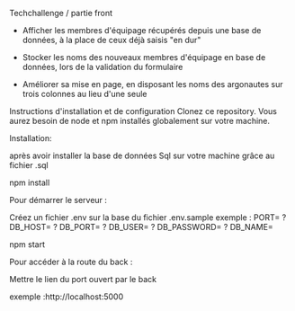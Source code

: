 Techchallenge / partie front

- Afficher les membres d'équipage récupérés depuis une base de données, à la place de ceux déjà saisis "en dur"

- Stocker les noms des nouveaux membres d'équipage en base de données, lors de la validation du formulaire

- Améliorer sa mise en page, en disposant les noms des argonautes sur trois colonnes au lieu d'une seule

Instructions d'installation et de configuration
Clonez ce repository. Vous aurez besoin de node et npm installés globalement sur votre machine.

Installation:

après avoir installer la base de données Sql sur votre machine grâce au fichier .sql

npm install

Pour démarrer le serveur :

Créez un fichier .env sur la base du fichier .env.sample exemple : PORT= ? DB_HOST= ? DB_PORT= ? DB_USER= ? DB_PASSWORD= ? DB_NAME=

npm start

Pour accéder à la route du back :

Mettre le lien du port ouvert par le back

exemple :http://localhost:5000
